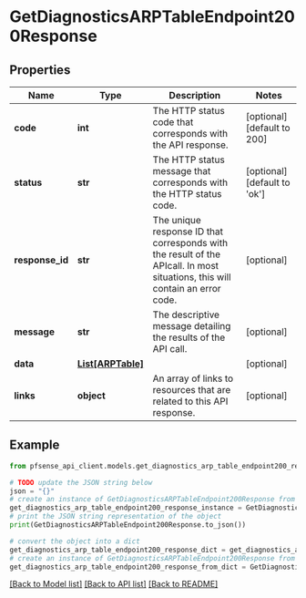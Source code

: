 # GetDiagnosticsARPTableEndpoint200Response


## Properties

Name | Type | Description | Notes
------------ | ------------- | ------------- | -------------
**code** | **int** | The HTTP status code that corresponds with the API response. | [optional] [default to 200]
**status** | **str** | The HTTP status message that corresponds with the HTTP status code. | [optional] [default to 'ok']
**response_id** | **str** | The unique response ID that corresponds with the result of the APIcall. In most situations, this will contain an error code. | [optional] 
**message** | **str** | The descriptive message detailing the results of the API call. | [optional] 
**data** | [**List[ARPTable]**](ARPTable.md) |  | [optional] 
**links** | **object** | An array of links to resources that are related to this API response. | [optional] 

## Example

```python
from pfsense_api_client.models.get_diagnostics_arp_table_endpoint200_response import GetDiagnosticsARPTableEndpoint200Response

# TODO update the JSON string below
json = "{}"
# create an instance of GetDiagnosticsARPTableEndpoint200Response from a JSON string
get_diagnostics_arp_table_endpoint200_response_instance = GetDiagnosticsARPTableEndpoint200Response.from_json(json)
# print the JSON string representation of the object
print(GetDiagnosticsARPTableEndpoint200Response.to_json())

# convert the object into a dict
get_diagnostics_arp_table_endpoint200_response_dict = get_diagnostics_arp_table_endpoint200_response_instance.to_dict()
# create an instance of GetDiagnosticsARPTableEndpoint200Response from a dict
get_diagnostics_arp_table_endpoint200_response_from_dict = GetDiagnosticsARPTableEndpoint200Response.from_dict(get_diagnostics_arp_table_endpoint200_response_dict)
```
[[Back to Model list]](../README.md#documentation-for-models) [[Back to API list]](../README.md#documentation-for-api-endpoints) [[Back to README]](../README.md)


